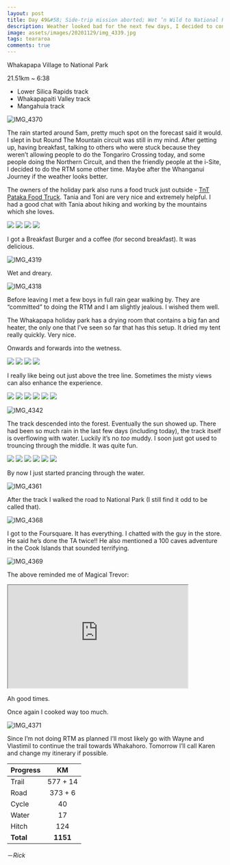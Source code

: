 ```yaml
---
layout: post 
title: Day 49&#58; Side-trip mission aborted; Wet ‘n Wild to National Park
description: Weather looked bad for the next few days, I decided to continue the trail instead of doing Round The Mountain. Constant rain overloaded the track and it is wet all the way to the road.
image: assets/images/20201129/img_4339.jpg
tags: teararoa
comments: true
---
```


Whakapapa Village to National Park

21.51km ~ 6:38

- Lower Silica Rapids track
- Whakapapaiti Valley track
- Mangahuia track

![IMG_4370](/assets/images/20201129/img_4370.jpg)

The rain started around 5am, pretty much spot on the forecast said it would. I slept in but Round The Mountain circuit was still in my mind. After getting up, having breakfast, talking to others who were stuck because they weren’t allowing people to do the Tongariro Crossing today, and some people doing the Northern Circuit, and then the friendly people at the i-Site, I decided to do the RTM some other time. Maybe after the Whanganui Journey if the weather looks better. 

The owners of the holiday park also runs a food truck just outside - [TnT Pataka Food Truck](https://www.facebook.com/TnTPataka/). Tania and Toni are very nice and extremely helpful. I had a good chat with Tania about hiking and working by the mountains which she loves. 

<div class="gallery" data-columns="2">
  <img src="/assets/images/20201129/img_4313.jpg">
  <img src="/assets/images/20201129/img_4314.jpg">
  <img src="/assets/images/20201129/img_4315.jpg">
  <img src="/assets/images/20201129/img_4316.jpg">
</div>

I got a Breakfast Burger and a coffee (for second breakfast). It was delicious.

![IMG_4319](/assets/images/20201129/img_4319.jpg)

Wet and dreary. 

![IMG_4318](/assets/images/20201129/img_4318.jpg)

Before leaving I met a few boys in full rain gear walking by. They are “committed” to doing the RTM and I am slightly jealous. I wished them well. 

The Whakapapa holiday park has a drying room that contains a big fan and heater, the only one that I’ve seen so far that has this setup. It dried my tent really quickly. Very nice. 

Onwards and forwards into the wetness. 

<div class="gallery" data-columns="2">
  <img src="/assets/images/20201129/img_4320.jpg">
  <img src="/assets/images/20201129/img_4321.jpg">
  <img src="/assets/images/20201129/img_4322.jpg">
  <img src="/assets/images/20201129/img_4323.jpg">
</div>

I really like being out just above the tree line. Sometimes the misty views can also enhance the experience. 

<div class="gallery" data-columns="2">
  <img src="/assets/images/20201129/img_4325.jpg">
  <img src="/assets/images/20201129/img_4326.jpg">
  <img src="/assets/images/20201129/img_4327.jpg">
  <img src="/assets/images/20201129/img_4333.jpg">
  <img src="/assets/images/20201129/img_4334.jpg">
  <img src="/assets/images/20201129/img_4339.jpg">
</div>

![IMG_4342](/assets/images/20201129/img_4342.jpg)

The track descended into the forest. Eventually the sun showed up. There had been so much rain in the last few days (including today), the track itself is overflowing with water. Luckily it’s no _too_ muddy. I soon just got used to trouncing through the middle. It was quite fun. 

<div class="gallery" data-columns="2">
  <img src="/assets/images/20201129/img_4348.jpg">
  <img src="/assets/images/20201129/img_4349.jpg">
  <img src="/assets/images/20201129/img_4352.jpg">
  <img src="/assets/images/20201129/img_4354.jpg">
  <img src="/assets/images/20201129/img_4359.jpg">
  <img src="/assets/images/20201129/img_4360.jpg">
</div>

By now I just started prancing through the water. 

![IMG_4361](/assets/images/20201129/img_4361.jpg)

After the track I walked the road to National Park (I still find it odd to be called that). 

![IMG_4368](/assets/images/20201129/img_4368.jpg)

I got to the Foursquare. It has everything. I chatted with the guy in the store. He said he’s done the TA twice!! He also mentioned a 100 caves adventure in the Cook Islands that sounded terrifying. 

![IMG_4369](/assets/images/20201129/img_4369.jpg)

The above reminded me of Magical Trevor:

<iframe width="420" height="240"
src="https://www.youtube.com/embed/croUKrggms8">
</iframe>

Ah good times. 

Once again I cooked way too much. 

![IMG_4371](/assets/images/20201129/img_4371.jpg)

Since I’m not doing RTM as planned I’ll most likely go with Wayne and Vlastimil to continue the trail towards Whakahoro. Tomorrow I’ll call Karen and change my itinerary if possible. 

| Progress | KM |
| ---- |:----:|
| Trail | 577 + 14 |
| Road | 373 + 6 |
| Cycle | 40 |
| Water | 17 |
| Hitch | 124 |
| **Total** | **1151** |



－_Rick_
